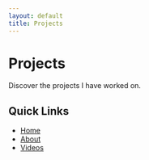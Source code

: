 ```yaml
---
layout: default
title: Projects
---
```


# Projects
Discover the projects I have worked on.

## Quick Links
- [Home](./index.markdown)
- [About](./about.md)
- [Videos](./videos.md)

